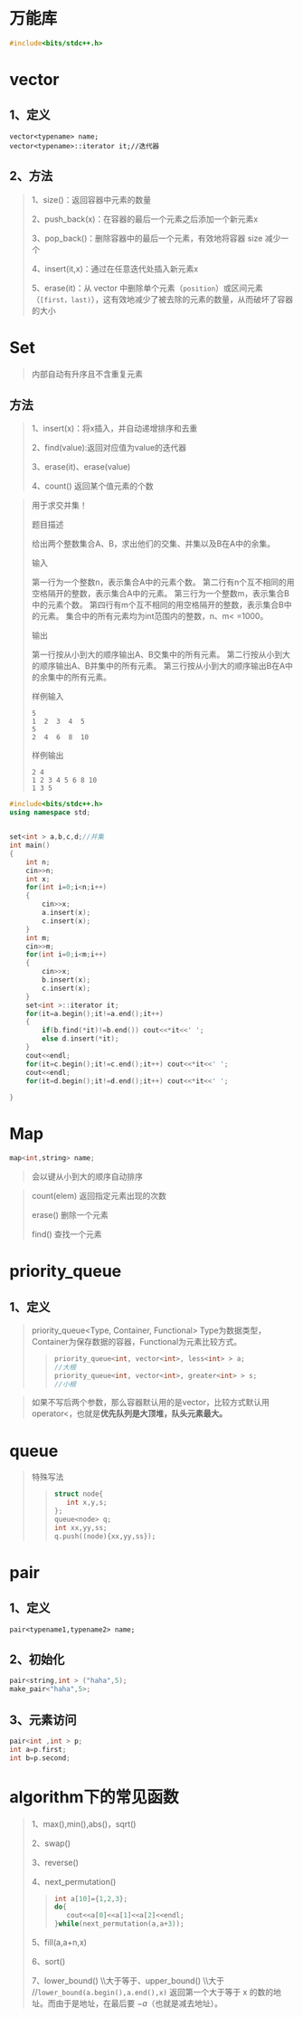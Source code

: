 # 万能库

```c++
#include<bits/stdc++.h>
```

# vector

## 1、定义

```
vector<typename> name;
vector<typename>::iterator it;//迭代器
```

## 2、方法

> 1、size()：返回容器中元素的数量
>
> 2、push_back(x)：在容器的最后一个元素之后添加一个新元素x
>
> 3、pop_back()：删除容器中的最后一个元素，有效地将容器 size 减少一个
>
> 4、insert(it,x)：通过在任意迭代处插入新元素x
>
> 5、erase(it)：从 vector 中删除单个元素（`position`）或区间元素（`[first，last)`），这有效地减少了被去除的元素的数量，从而破坏了容器的大小



# Set

> 内部自动有升序且不含重复元素

## 方法

> 1、insert(x)：将x插入，并自动递增排序和去重
>
> 2、find(value):返回对应值为value的迭代器
>
> 3、erase(it)、erase(value)
>
> 4、count() 返回某个值元素的个数

> 用于求交并集！
>
> 题目描述
>
> 给出两个整数集合A、B，求出他们的交集、并集以及B在A中的余集。
>
> 输入
>
> 第一行为一个整数n，表示集合A中的元素个数。 
> 第二行有n个互不相同的用空格隔开的整数，表示集合A中的元素。 
> 第三行为一个整数m，表示集合B中的元素个数。 
> 第四行有m个互不相同的用空格隔开的整数，表示集合B中的元素。 
> 集合中的所有元素均为int范围内的整数，n、m< =1000。 
>
> 输出
>
> 第一行按从小到大的顺序输出A、B交集中的所有元素。 
> 第二行按从小到大的顺序输出A、B并集中的所有元素。 
> 第三行按从小到大的顺序输出B在A中的余集中的所有元素。 
>
> 样例输入
>
> ```
> 5 
> 1  2  3  4  5 
> 5 
> 2  4  6  8  10 
> ```
>
> 样例输出
>
> ```
> 2 4
> 1 2 3 4 5 6 8 10
> 1 3 5
> ```

```c++
#include<bits/stdc++.h>
using namespace std;


set<int > a,b,c,d;//并集 
int main()
{
	int n;
	cin>>n;
	int x;
	for(int i=0;i<n;i++)
	{
		cin>>x;
		a.insert(x);
		c.insert(x);
	}
	int m;
	cin>>m;
	for(int i=0;i<m;i++)
	{
		cin>>x;
		b.insert(x);
		c.insert(x);
	}
	set<int >::iterator it;
	for(it=a.begin();it!=a.end();it++)
	{
		if(b.find(*it)!=b.end()) cout<<*it<<' ';
		else d.insert(*it);
	}
	cout<<endl;
	for(it=c.begin();it!=c.end();it++) cout<<*it<<' ';
	cout<<endl;
	for(it=d.begin();it!=d.end();it++) cout<<*it<<' ';
	
}
```



# Map

```c++
map<int,string> name;
```



> 会以键从小到大的顺序自动排序

>  count(elem) 返回指定元素出现的次数
>
> erase() 删除一个元素
>
> find() 查找一个元素

# priority_queue

## **1、定义**

> priority_queue<Type, Container, Functional>
> Type为数据类型， Container为保存数据的容器，Functional为元素比较方式。
>
> >```c++
> >priority_queue<int, vector<int>, less<int> > a;     
> >//大根
> >priority_queue<int, vector<int>, greater<int> > s;
> >//小根
> >```

> 如果不写后两个参数，那么容器默认用的是vector，比较方式默认用operator<，也就是**优先队列是大顶堆，队头元素最大。**
>

# queue

> 特殊写法
>
> >``` c++
> >struct node{
> >    int x,y,s;
> >};
> >queue<node> q;
> >int xx,yy,ss;
> >q.push((node){xx,yy,ss});
> >```

# pair

## 1、定义

```
pair<typename1,typename2> name;
```

## 2、初始化

```c++
pair<string,int > ("haha",5);
make_pair<"haha",5>;
```

## 3、元素访问

```c++
pair<int ,int > p;
int a=p.first;
int b=p.second;
```

# algorithm下的常见函数

> 1、max(),min(),abs()，sqrt()
>
> 2、swap()
>
> 3、reverse()
>
> 4、next_permutation()
>
> >```c++
> >int a[10]={1,2,3};
> >do{
> >    cout<<a[0]<<a[1]<<a[2]<<endl;
> >}while(next_permutation(a,a+3));
> >```
>
> 5、fill(a,a+n,x)
>
> 6、sort()
>
> 7、lower_bound() \\\大于等于、upper_bound() \\\大于    //`lower_bound(a.begin(),a.end(),x)` 返回第一个大于等于 x 的数的地址。而由于是地址，在最后要 −*a*（也就是减去地址）。

